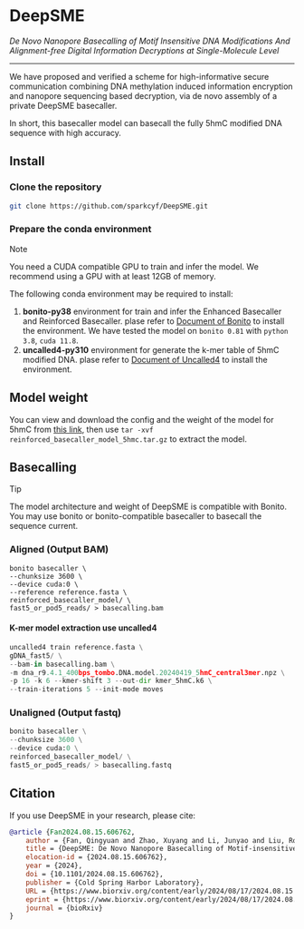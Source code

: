 # DeepSME

*De Novo Nanopore Basecalling of Motif Insensitive DNA Modifications And Alignment-free Digital Information Decryptions at Single-Molecule Level*

---
We have proposed and verified a scheme for high-informative secure communication combining DNA methylation induced information encryption and nanopore sequencing based decryption, via de novo assembly of a private DeepSME basecaller.

In short, this basecaller model can basecall the fully 5hmC modified DNA sequence with high accuracy.

## Install

### Clone the repository

``` bash
git clone https://github.com/sparkcyf/DeepSME.git
```

### Prepare the conda environment

> [!NOTE]
> You need a CUDA compatible GPU to train and infer the model. We recommend using a GPU with at least 12GB of memory.

The following conda environment may be required to install:

1. **bonito-py38** environment for train and infer the Enhanced Basecaller and Reinforced Basecaller. plase refer to [Document of Bonito](https://github.com/nanoporetech/bonito) to install the environment. We have tested the model on `bonito 0.81` with `python 3.8`, `cuda 11.8`.
2. **uncalled4-py310** environment for generate the k-mer table of 5hmC modified DNA. plase refer to [Document of Uncalled4](https://github.com/skovaka/uncalled4) to install the environment.

## Model weight

You can view and download the config and the weight of the model for 5hmC from [this link](https://assets.sparktour.me/doc/publication/reinforced_basecaller_model_5hmc.tar.gz), then use `tar -xvf reinforced_basecaller_model_5hmc.tar.gz` to extract the model.

## Basecalling

> [!TIP]
> The model architecture and weight of DeepSME is compatible with Bonito. You may use bonito or bonito-compatible basecaller to basecall the sequence current.

### Aligned (Output BAM)
``` python3
bonito basecaller \
--chunksize 3600 \
--device cuda:0 \
--reference reference.fasta \
reinforced_basecaller_model/ \
fast5_or_pod5_reads/ > basecalling.bam
```

#### K-mer model extraction use uncalled4
``` python
uncalled4 train reference.fasta \
gDNA_fast5/ \
--bam-in basecalling.bam \
-m dna_r9.4.1_400bps_tombo.DNA.model.20240419_5hmC_central3mer.npz \
-p 16 -k 6 --kmer-shift 3 --out-dir kmer_5hmC.k6 \
--train-iterations 5 --init-mode moves
```

### Unaligned (Output fastq)
``` python
bonito basecaller \
--chunksize 3600 \
--device cuda:0 \
reinforced_basecaller_model/ \
fast5_or_pod5_reads/ > basecalling.fastq
```

## Citation

If you use DeepSME in your research, please cite:

``` bibtex
@article {Fan2024.08.15.606762,
	author = {Fan, Qingyuan and Zhao, Xuyang and Li, Junyao and Liu, Ronghui and Liu, Ming and Long, Yanping and Fu, Yang and Feng, Qishun and Zhai, Jixian and Pan, Qing and Li, Yi},
	title = {DeepSME: De Novo Nanopore Basecalling of Motif-insensitive DNA Methylation and Alignment-free Digital Information Decryptions at Single-Molecule Level},
	elocation-id = {2024.08.15.606762},
	year = {2024},
	doi = {10.1101/2024.08.15.606762},
	publisher = {Cold Spring Harbor Laboratory},
	URL = {https://www.biorxiv.org/content/early/2024/08/17/2024.08.15.606762},
	eprint = {https://www.biorxiv.org/content/early/2024/08/17/2024.08.15.606762.full.pdf},
	journal = {bioRxiv}
}
```

